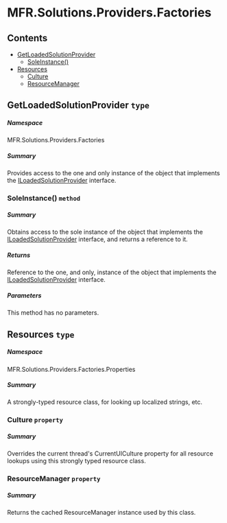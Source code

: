 <a name='assembly'></a>
# MFR.Solutions.Providers.Factories

## Contents

- [GetLoadedSolutionProvider](#T-MFR-Solutions-Providers-Factories-GetLoadedSolutionProvider 'MFR.Solutions.Providers.Factories.GetLoadedSolutionProvider')
  - [SoleInstance()](#M-MFR-Solutions-Providers-Factories-GetLoadedSolutionProvider-SoleInstance 'MFR.Solutions.Providers.Factories.GetLoadedSolutionProvider.SoleInstance')
- [Resources](#T-MFR-Solutions-Providers-Factories-Properties-Resources 'MFR.Solutions.Providers.Factories.Properties.Resources')
  - [Culture](#P-MFR-Solutions-Providers-Factories-Properties-Resources-Culture 'MFR.Solutions.Providers.Factories.Properties.Resources.Culture')
  - [ResourceManager](#P-MFR-Solutions-Providers-Factories-Properties-Resources-ResourceManager 'MFR.Solutions.Providers.Factories.Properties.Resources.ResourceManager')

<a name='T-MFR-Solutions-Providers-Factories-GetLoadedSolutionProvider'></a>
## GetLoadedSolutionProvider `type`

##### Namespace

MFR.Solutions.Providers.Factories

##### Summary

Provides access to the one and only instance of the object that implements the
[ILoadedSolutionProvider](#T-MFR-Solutions-Providers-Interfaces-ILoadedSolutionProvider 'MFR.Solutions.Providers.Interfaces.ILoadedSolutionProvider')
interface.

<a name='M-MFR-Solutions-Providers-Factories-GetLoadedSolutionProvider-SoleInstance'></a>
### SoleInstance() `method`

##### Summary

Obtains access to the sole instance of the object that implements the
[ILoadedSolutionProvider](#T-MFR-Solutions-Providers-Interfaces-ILoadedSolutionProvider 'MFR.Solutions.Providers.Interfaces.ILoadedSolutionProvider')
interface, and returns a reference to it.

##### Returns

Reference to the one, and only, instance of the object that implements the
[ILoadedSolutionProvider](#T-MFR-Solutions-Providers-Interfaces-ILoadedSolutionProvider 'MFR.Solutions.Providers.Interfaces.ILoadedSolutionProvider')
interface.

##### Parameters

This method has no parameters.

<a name='T-MFR-Solutions-Providers-Factories-Properties-Resources'></a>
## Resources `type`

##### Namespace

MFR.Solutions.Providers.Factories.Properties

##### Summary

A strongly-typed resource class, for looking up localized strings, etc.

<a name='P-MFR-Solutions-Providers-Factories-Properties-Resources-Culture'></a>
### Culture `property`

##### Summary

Overrides the current thread's CurrentUICulture property for all
  resource lookups using this strongly typed resource class.

<a name='P-MFR-Solutions-Providers-Factories-Properties-Resources-ResourceManager'></a>
### ResourceManager `property`

##### Summary

Returns the cached ResourceManager instance used by this class.
